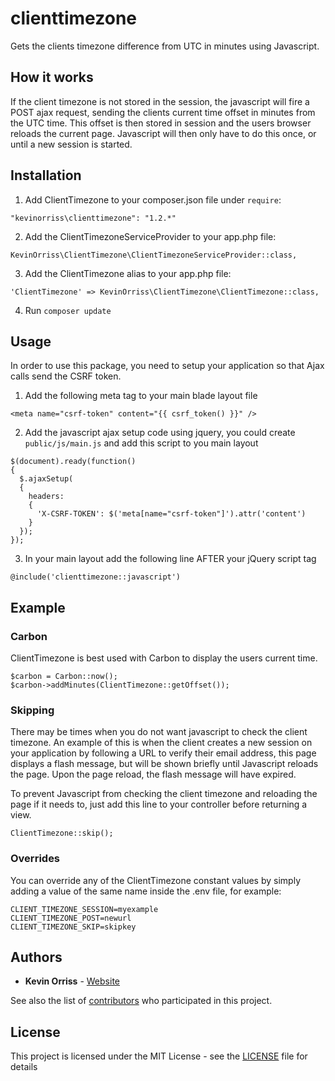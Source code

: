# clienttimezone
Gets the clients timezone difference from UTC in minutes using Javascript.

## How it works
If the client timezone is not stored in the session, the javascript will fire a POST ajax 
request, sending the clients current time offset in minutes from the UTC time. This offset
is then stored in session and the users browser reloads the current page. Javascript will 
then only have to do this once, or until a new session is started.

## Installation

1. Add ClientTimezone to your composer.json file under `require`:

  `"kevinorriss\clienttimezone": "1.2.*"`

2. Add the ClientTimezoneServiceProvider to your app.php file:

  `KevinOrriss\ClientTimezone\ClientTimezoneServiceProvider::class,`
  
3. Add the ClientTimezone alias to your app.php file:

  `'ClientTimezone' => KevinOrriss\ClientTimezone\ClientTimezone::class,`

4. Run `composer update`

## Usage

In order to use this package, you need to setup your application so that Ajax calls send the 
CSRF token.

1. Add the following meta tag to your main blade layout file

  `<meta name="csrf-token" content="{{ csrf_token() }}" />`

2. Add the javascript ajax setup code using jquery, you could create `public/js/main.js` and add this script to you main layout

  ```
  $(document).ready(function()
  {
    $.ajaxSetup(
    {
      headers:
      {
        'X-CSRF-TOKEN': $('meta[name="csrf-token"]').attr('content')
      }
    });
  });
  ```
3. In your main layout add the following line AFTER your jQuery script tag

  `@include('clienttimezone::javascript')`
  
## Example

### Carbon

ClientTimezone is best used with Carbon to display the users current time.

```
$carbon = Carbon::now();
$carbon->addMinutes(ClientTimezone::getOffset());
```

### Skipping

There may be times when you do not want javascript to check the client timezone. An example
of this is when the client creates a new session on your application by following a URL
to verify their email address, this page displays a flash message, but will be shown briefly
until Javascript reloads the page. Upon the page reload, the flash message will have expired.

To prevent Javascript from checking the client timezone and reloading the page if it needs to,
just add this line to your controller before returning a view.

`ClientTimezone::skip();`

### Overrides

You can override any of the ClientTimezone constant values by simply adding a value of the same
name inside the .env file, for example:

```
CLIENT_TIMEZONE_SESSION=myexample
CLIENT_TIMEZONE_POST=newurl
CLIENT_TIMEZONE_SKIP=skipkey
```

## Authors

* **Kevin Orriss** - [Website](http://kevinorriss.com)

See also the list of [contributors](https://github.com/kevinorriss/clienttimezone/graphs/contributors) who participated in this project.

## License

This project is licensed under the MIT License - see the [LICENSE](LICENSE.md) file for details
